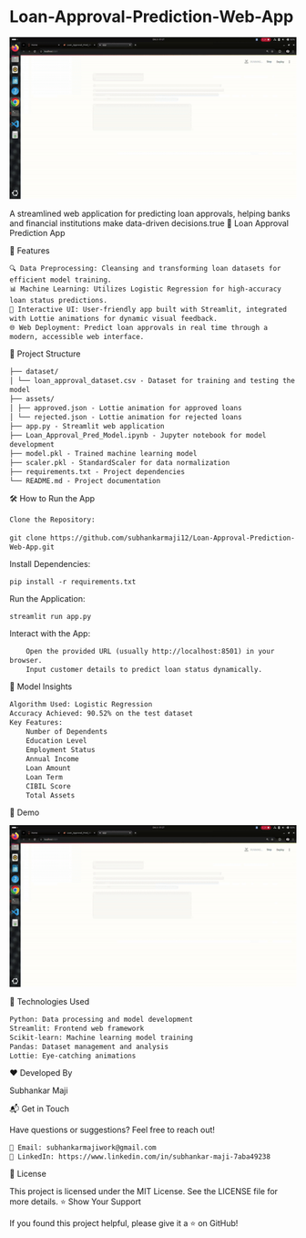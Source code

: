 # Loan-Approval-Prediction-Web-App
 ![image.alt](https://github.com/subhankarmaji12/Loan-Approval-Prediction-Web-App/blob/main/assets/app.gif?raw=true) 

A streamlined web application for predicting loan approvals, helping banks and financial institutions make data-driven decisions.true
🏦 Loan Approval Prediction App

🚀 Features

    🔍 Data Preprocessing: Cleansing and transforming loan datasets for efficient model training.
    📊 Machine Learning: Utilizes Logistic Regression for high-accuracy loan status predictions.
    🌟 Interactive UI: User-friendly app built with Streamlit, integrated with Lottie animations for dynamic visual feedback.
    🌐 Web Deployment: Predict loan approvals in real time through a modern, accessible web interface.

📂 Project Structure

    ├── dataset/
    │ └── loan_approval_dataset.csv - Dataset for training and testing the model
    ├── assets/
    │ ├── approved.json - Lottie animation for approved loans
    │ └── rejected.json - Lottie animation for rejected loans
    ├── app.py - Streamlit web application
    ├── Loan_Approval_Pred_Model.ipynb - Jupyter notebook for model development
    ├── model.pkl - Trained machine learning model
    ├── scaler.pkl - StandardScaler for data normalization
    ├── requirements.txt - Project dependencies
    └── README.md - Project documentation
🛠️ How to Run the App

    Clone the Repository:

    git clone https://github.com/subhankarmaji12/Loan-Approval-Prediction-Web-App.git
Install Dependencies:

    pip install -r requirements.txt

Run the Application:

    streamlit run app.py

Interact with the App:

        Open the provided URL (usually http://localhost:8501) in your browser.
        Input customer details to predict loan status dynamically.

🧠 Model Insights

    Algorithm Used: Logistic Regression
    Accuracy Achieved: 90.52% on the test dataset
    Key Features:
        Number of Dependents
        Education Level
        Employment Status
        Annual Income
        Loan Amount
        Loan Term
        CIBIL Score
        Total Assets

🎥 Demo

  ![image.alt](https://github.com/subhankarmaji12/Loan-Approval-Prediction-Web-App/blob/main/assets/app.gif?raw=true) 

📌 Technologies Used

    Python: Data processing and model development
    Streamlit: Frontend web framework
    Scikit-learn: Machine learning model training
    Pandas: Dataset management and analysis
    Lottie: Eye-catching animations

❤️ Developed By

Subhankar Maji

📬 Get in Touch

Have questions or suggestions? Feel free to reach out!

    📧 Email: subhankarmajiwork@gmail.com
    💼 LinkedIn: https://www.linkedin.com/in/subhankar-maji-7aba49238
 
📄 License

This project is licensed under the MIT License. See the LICENSE file for more details.
⭐ Show Your Support

If you found this project helpful, please give it a ⭐ on GitHub!
